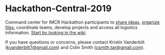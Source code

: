 # Hackathon-Central-2019

Command center for IMCR Hackathon participants to [share ideas](https://github.com/IMCR-Hackathon/Hackathon-Central-2019/issues), [organize files](https://drive.google.com/drive/folders/1qoDwDfj-S8NH_G_-LKnxq8O8unyxeMv5), coordinate teams, develop projects and access all logistics information. [Start by looking in the wiki](https://github.com/IMCR-Hackathon/Hackathon-Central-2019/wiki).

If you have questions or concerns, please contact Kristin Vanderbilt (kvanderbilt7@gmail.com) and Colin Smith (csmith.tar@gmail.com).

